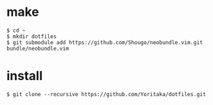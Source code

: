 # make

    $ cd ~
    $ mkdir dotfiles
    $ git submodule add https://github.com/Shougo/neobundle.vim.git bundle/neobundle.vim

# install

    $ git clone --recursive https://github.com/Yoritaka/dotfiles.git


